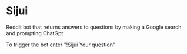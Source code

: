 # Sijui
Reddit bot that returns answers to questions by making a Google search and prompting ChatGpt

To trigger the bot enter "!Sijui Your question"
